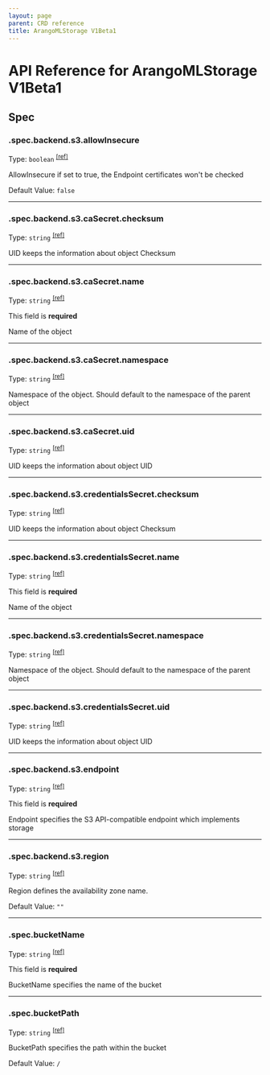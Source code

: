 ```yaml
---
layout: page
parent: CRD reference
title: ArangoMLStorage V1Beta1
---
```


# API Reference for ArangoMLStorage V1Beta1

## Spec

### .spec.backend.s3.allowInsecure

Type: `boolean` <sup>[\[ref\]](https://github.com/arangodb/kube-arangodb/blob/1.3.0/pkg/apis/ml/v1beta1/storage_spec_backend_s3.go#L40)</sup>

AllowInsecure if set to true, the Endpoint certificates won't be checked

Default Value: `false`

***

### .spec.backend.s3.caSecret.checksum

Type: `string` <sup>[\[ref\]](https://github.com/arangodb/kube-arangodb/blob/1.3.0/pkg/apis/shared/v1/object.go#L62)</sup>

UID keeps the information about object Checksum

***

### .spec.backend.s3.caSecret.name

Type: `string` <sup>[\[ref\]](https://github.com/arangodb/kube-arangodb/blob/1.3.0/pkg/apis/shared/v1/object.go#L53)</sup>

This field is **required**

Name of the object

***

### .spec.backend.s3.caSecret.namespace

Type: `string` <sup>[\[ref\]](https://github.com/arangodb/kube-arangodb/blob/1.3.0/pkg/apis/shared/v1/object.go#L56)</sup>

Namespace of the object. Should default to the namespace of the parent object

***

### .spec.backend.s3.caSecret.uid

Type: `string` <sup>[\[ref\]](https://github.com/arangodb/kube-arangodb/blob/1.3.0/pkg/apis/shared/v1/object.go#L59)</sup>

UID keeps the information about object UID

***

### .spec.backend.s3.credentialsSecret.checksum

Type: `string` <sup>[\[ref\]](https://github.com/arangodb/kube-arangodb/blob/1.3.0/pkg/apis/shared/v1/object.go#L62)</sup>

UID keeps the information about object Checksum

***

### .spec.backend.s3.credentialsSecret.name

Type: `string` <sup>[\[ref\]](https://github.com/arangodb/kube-arangodb/blob/1.3.0/pkg/apis/shared/v1/object.go#L53)</sup>

This field is **required**

Name of the object

***

### .spec.backend.s3.credentialsSecret.namespace

Type: `string` <sup>[\[ref\]](https://github.com/arangodb/kube-arangodb/blob/1.3.0/pkg/apis/shared/v1/object.go#L56)</sup>

Namespace of the object. Should default to the namespace of the parent object

***

### .spec.backend.s3.credentialsSecret.uid

Type: `string` <sup>[\[ref\]](https://github.com/arangodb/kube-arangodb/blob/1.3.0/pkg/apis/shared/v1/object.go#L59)</sup>

UID keeps the information about object UID

***

### .spec.backend.s3.endpoint

Type: `string` <sup>[\[ref\]](https://github.com/arangodb/kube-arangodb/blob/1.3.0/pkg/apis/ml/v1beta1/storage_spec_backend_s3.go#L34)</sup>

This field is **required**

Endpoint specifies the S3 API-compatible endpoint which implements storage

***

### .spec.backend.s3.region

Type: `string` <sup>[\[ref\]](https://github.com/arangodb/kube-arangodb/blob/1.3.0/pkg/apis/ml/v1beta1/storage_spec_backend_s3.go#L49)</sup>

Region defines the availability zone name.

Default Value: `""`

***

### .spec.bucketName

Type: `string` <sup>[\[ref\]](https://github.com/arangodb/kube-arangodb/blob/1.3.0/pkg/apis/ml/v1beta1/storage_spec.go#L30)</sup>

This field is **required**

BucketName specifies the name of the bucket

***

### .spec.bucketPath

Type: `string` <sup>[\[ref\]](https://github.com/arangodb/kube-arangodb/blob/1.3.0/pkg/apis/ml/v1beta1/storage_spec.go#L34)</sup>

BucketPath specifies the path within the bucket

Default Value: `/`

